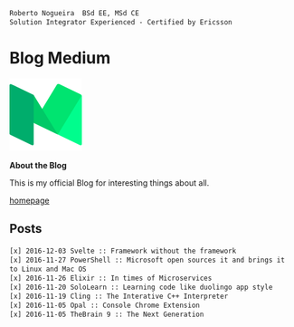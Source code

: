 ```
Roberto Nogueira  BSd EE, MSd CE
Solution Integrator Experienced - Certified by Ericsson
```

# Blog Medium

![blog medium](images/medium.png)

**About the Blog**

This is my official Blog for interesting things about all.

[homepage](https://medium.com/@enogrob)

## Posts

```
[x] 2016-12-03 Svelte :: Framework without the framework
[x] 2016-11-27 PowerShell :: Microsoft open sources it and brings it to Linux and Mac OS
[x] 2016-11-26 Elixir :: In times of Microservices
[x] 2016-11-20 SoloLearn :: Learning code like duolingo app style 
[x] 2016-11-19 Cling :: The Interative C++ Interpreter
[x] 2016-11-05 Opal :: Console Chrome Extension
[x] 2016-11-05 TheBrain 9 :: The Next Generation
```


